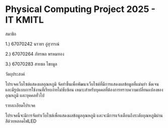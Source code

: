 # Physical Computing Project 2025 - IT KMITL

สมาชิก

1.) 67070242 นราธร อู่สุวรรณ์

2.) 67070264 ภัทรพล พรหมทอง

3.) 67070283 สายชล ไชยมูล


วัตถุประสงค์

โปรเจคเว็บไซต์แสดงผลอุณหภูมิ จัดทำขึ้นเพื่อพัฒนาเว็บไซต์ที่มีการแสดงผลข้อมูลที่แม่นยำ ชัดเจน และมีรูปแบบการใช้งานที่เรียบง่ายไม่ซับซ้อน เหมาะสำหรับบุคคลที่ต้องการทราบความเปลี่ยนแปลงของอุณหภูมิ และบุคคลทั่วไป
  
รายละเอียดโปรเจค

โปรเจคนี้จะมีการจัดทำเว็บไซต์เพื่อแสดงผลข้อมูลอุณหภูมิ และจะมีการแจ้งเตือนถึงระดับอุณหภูมิผ่านสีด้วยหลอดไฟLED


